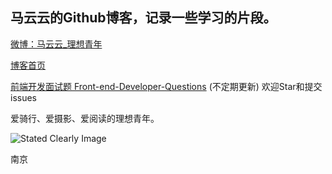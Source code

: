 
## 马云云的Github博客，记录一些学习的片段。


[微博：马云云_理想青年](http://weibo.com/920802999 "马云云_理想青年的微博")

[博客首页](http://markyun.github.io/ "马云云的博客")


[前端开发面试题 Front-end-Developer-Questions](https://github.com/markyun/My-blog/blob/master/Front-end-Developer-Questions "最新前端开发面试题")  (不定期更新) 欢迎Star和提交issues

爱骑行、爱摄影、爱阅读的理想青年。 


![Stated Clearly Image](http://p1.bqimg.com/1949/52083bc7619100de.jpg)


南京